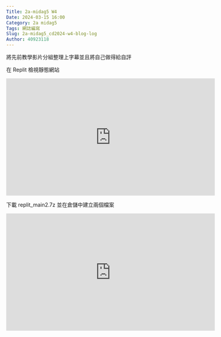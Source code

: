 ```yaml
---
Title: 2a-midag5 W4
Date: 2024-03-15 16:00
Category: 2a midag5
Tags: 網誌編寫
Slug: 2a-midag5_cd2024-w4-blog-log
Author: 40923118
---
```


將先前教學影片分組整理上字幕並且將自己做得給自評

<!-- PELICAN_END_SUMMARY -->

在 Replit 檢視靜態網站
<iframe width="560" height="315" src="https://www.youtube.com/embed/_GKjSRgolzw?si=glMJz_rRbrdMZ-Va" title="YouTube video player" frameborder="0" allow="accelerometer; autoplay; clipboard-write; encrypted-media; gyroscope; picture-in-picture; web-share" referrerpolicy="strict-origin-when-cross-origin" allowfullscreen></iframe>

下載 replit_main2.7z 並在倉儲中建立兩個檔案
<iframe width="560" height="315" src="https://www.youtube.com/embed/llhgVaJl_gQ?si=Vec5D3OpmNgUeWe9" title="YouTube video player" frameborder="0" allow="accelerometer; autoplay; clipboard-write; encrypted-media; gyroscope; picture-in-picture; web-share" referrerpolicy="strict-origin-when-cross-origin" allowfullscreen></iframe>
